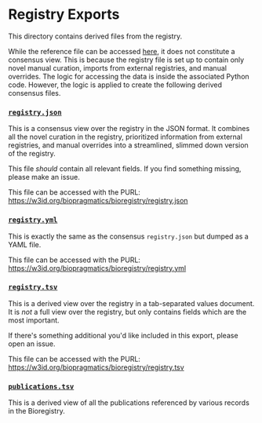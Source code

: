 # Registry Exports

This directory contains derived files from the registry.

While the reference file can be accessed
[here](https://github.com/biopragmatics/bioregistry/raw/main/src/bioregistry/data/metaregistry.json),
it does not constitute a consensus view. This is because the registry file is
set up to contain only novel manual curation, imports from external registries,
and manual overrides. The logic for accessing the data is inside the associated
Python code. However, the logic is applied to create the following derived
consensus files.

### [`registry.json`](registry.json)

This is a consensus view over the registry in the JSON format. It combines all
the novel curation in the registry, prioritized information from external
registries, and manual overrides into a streamlined, slimmed down version of the
registry.

This file _should_ contain all relevant fields. If you find something missing,
please make an issue.

This file can be accessed with the PURL:
https://w3id.org/biopragmatics/bioregistry/registry.json

### [`registry.yml`](registry.yml)

This is exactly the same as the consensus `registry.json` but dumped as a YAML
file.

This file can be accessed with the PURL:
https://w3id.org/biopragmatics/bioregistry/registry.yml

### [`registry.tsv`](registry.tsv)

This is a derived view over the registry in a tab-separated values document. It
is _not_ a full view over the registry, but only contains fields which are the
most important.

If there's something additional you'd like included in this export, please open
an issue.

This file can be accessed with the PURL:
https://w3id.org/biopragmatics/bioregistry/registry.tsv

### [`publications.tsv`](publications.tsv)

This is a derived view of all the publications referenced by various records in
the Bioregistry.
